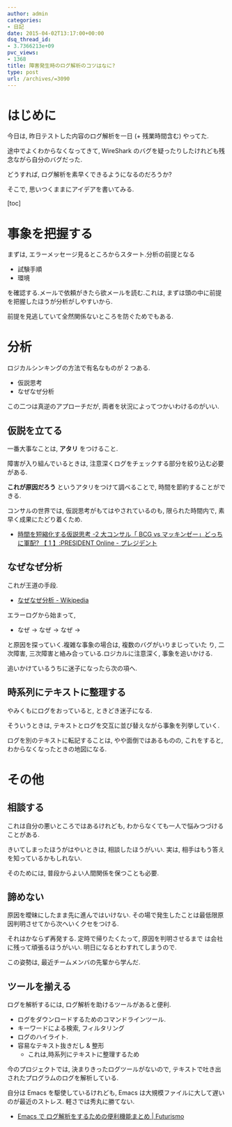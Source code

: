 ```yaml
---
author: admin
categories:
- 日記
date: 2015-04-02T13:17:00+00:00
dsq_thread_id:
- 3.7366213e+09
pvc_views:
- 1368
title: 障害発生時のログ解析のコツはなに?
type: post
url: /archives/=3090
---
```


はじめに
========

今日は, 昨日テストした内容のログ解析を一日 (+ 残業時間含む) やってた.

途中でよくわからなくなってきて, WireShark
のバグを疑ったりしたけれども残念ながら自分のバグだった.

どうすれば, ログ解析を素早くできるようになるのだろうか?

そこで, 思いつくままにアイデアを書いてみる.

\[toc\]

事象を把握する
==============

まずは, エラーメッセージ見るところからスタート.分析の前提となる

-   試験手順
-   環境

を確認する.メールで依頼がきたら欲メールを読む.これは,
まずは頭の中に前提を把握したほうが分析がしやすいから.

前提を見逃していて全然関係ないところを防ぐためでもある.

分析
====

ロジカルシンキングの方法で有名なものが 2 つある.

-   仮説思考
-   なぜなぜ分析

この二つは真逆のアプローチだが, 両者を状況によってつかいわけるのがいい.

仮説を立てる
------------

一番大事なことは, **アタリ** をつけること.

障害が入り組んでいるときは,
注意深くログをチェックする部分を絞り込む必要がある.

**これが原因だろう** というアタリをつけて調べることで,
時間を節約することができる.

コンサルの世界では, 仮説思考がもてはやされているのも, 限られた時間内で,
素早く成果にたどり着くため.

-   [時間を短縮化する仮説思考 -2 大コンサル「 BCG vs
    マッキンゼー」どっちに軍配? 【 1 】:PRESIDENT Online -
    プレジデント](http://president.jp/articles/-/9824)

なぜなぜ分析
------------

これが王道の手段.

-   [なぜなぜ分析 -
    Wikipedia](http://ja.wikipedia.org/wiki/%E3%81%AA%E3%81%9C%E3%81%AA%E3%81%9C%E5%88%86%E6%9E%90)

エラーログから始まって,

-   なぜ -&gt; なぜ -&gt; なぜ -&gt;

と原因を探っていく.複雑な事象の場合は, 複数のバグがいりまじっていた り,
二次障害, 三次障害と絡み合っている.ロジカルに注意深く, 事象を追いかける.

追いかけているうちに迷子になったら次の項へ.

時系列にテキストに整理する
--------------------------

やみくもにログをおっていると, ときどき迷子になる.

そういうときは, テキストとログを交互に並び替えながら事象を列挙していく.

ログを別のテキストに転記することは, やや面倒ではあるものの,
これをすると, わからなくなったときの地図になる.

その他
======

相談する
--------

これは自分の悪いところではあるけれども,
わからなくても一人で悩みつづけることがある.

きいてしまったほうがはやいときは, 相談したほうがいい. 実は,
相手はもう答えを知っているかもしれない.

そのためには, 普段からよい人間関係を保つことも必要.

諦めない
--------

原因を曖昧にしたまま先に進んではいけない.
その場で発生したことは最低限原因判明させてから次へいくクセをつける.

それはかならず再発する. 定時で帰りたくたって, 原因を判明させるまで
は会社に残って頑張るほうがいい. 明日になるとわすれてしまうので.

この姿勢は, 最近チームメンバの先輩から学んだ.

ツールを揃える
--------------

ログを解析するには, ログ解析を助けるツールがあると便利.

-   ログをダウンロードするためのコマンドラインツール.
-   キーワードによる検索, フィルタリング
-   ログのハイライト.
-   容易なテキスト抜きだし & 整形
    -   これは,時系列にテキストに整理するため

今のプロジェクトでは, 決まりきったログツールがないので,
テキストで吐き出されたプログラムのログを解析している.

自分は Emacs を駆使しているけれども, Emacs は大規模ファイルに大して遅い
のが最近のストレス. 軽さでは秀丸に勝てない.

-   [Emacs で ログ解析をするための便利機能まとめ |
    Futurismo](http://futurismo.biz/archives/2853)

